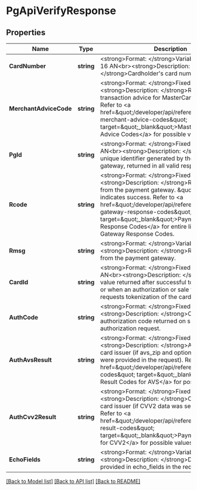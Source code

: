 # PgApiVerifyResponse

## Properties
Name | Type | Description | Notes
------------ | ------------- | ------------- | -------------
**CardNumber** | **string** | &lt;strong&gt;Format: &lt;/strong&gt;Variable length, up to 16 AN&lt;br&gt;&lt;strong&gt;Description: &lt;/strong&gt;Cardholder&#x27;s card number (truncated). | [optional] [default to null]
**MerchantAdviceCode** | **string** | &lt;strong&gt;Format: &lt;/strong&gt;Fixed length 4 AN&lt;br&gt;&lt;strong&gt;Description: &lt;/strong&gt;Recurring transaction advice for MasterCard authorizations.  Refer to &lt;a href&#x3D;\&quot;/developer/api/reference#mastercard-merchant-advice-codes\&quot; target&#x3D;\&quot;_blank\&quot;&gt;MasterCard Merchant Advice Codes&lt;/a&gt; for possible values. | [optional] [default to null]
**PgId** | **string** | &lt;strong&gt;Format: &lt;/strong&gt;Fixed length, 32 AN&lt;br&gt;&lt;strong&gt;Description: &lt;/strong&gt;32-byte unique identifier generated by the payment gateway, returned in all valid responses. | [optional] [default to null]
**Rcode** | **string** | &lt;strong&gt;Format: &lt;/strong&gt;Fixed length, 3 AN&lt;br&gt;&lt;strong&gt;Description: &lt;/strong&gt;Response code from the payment gateway. \&quot;000\&quot; indicates success. Refer to &lt;a href&#x3D;\&quot;/developer/api/reference#payment-gateway-response-codes\&quot; target&#x3D;\&quot;_blank\&quot;&gt;Payment Gateway Response Codes&lt;/a&gt; for entire list of Payment Gateway Response Codes. | [optional] [default to null]
**Rmsg** | **string** | &lt;strong&gt;Format: &lt;/strong&gt;Variable length&lt;br&gt;&lt;strong&gt;Description: &lt;/strong&gt;Response text from the payment gateway. | [optional] [default to null]
**CardId** | **string** | &lt;strong&gt;Format: &lt;/strong&gt;Fixed length, 32 AN&lt;br&gt;&lt;strong&gt;Description: &lt;/strong&gt;32-byte value returned after successful tokenize request or when an authorization or sale transaction requests tokenization of the cardholder data. | [optional] [default to null]
**AuthCode** | **string** | &lt;strong&gt;Format: &lt;/strong&gt;Fixed length, 6 AN&lt;br&gt;&lt;strong&gt;Description: &lt;/strong&gt;Card issuer authorization code returned on successful authorization request. | [optional] [default to null]
**AuthAvsResult** | **string** | &lt;strong&gt;Format: &lt;/strong&gt;Fixed length, 1 AN&lt;br&gt;&lt;strong&gt;Description: &lt;/strong&gt;AVS result from card issuer (if avs_zip and optionally avs_address were provided in the request). Refer to &lt;a href&#x3D;\&quot;/developer/api/reference#avs-result-codes\&quot; target&#x3D;\&quot;_blank\&quot;&gt;Payment Result Codes for AVS&lt;/a&gt; for possible values. | [optional] [default to null]
**AuthCvv2Result** | **string** | &lt;strong&gt;Format: &lt;/strong&gt;Fixed length, 1 AN&lt;br&gt;&lt;strong&gt;Description: &lt;/strong&gt;CVV2 result from card issuer (if CVV2 data was sent in the request). Refer to &lt;a href&#x3D;\&quot;/developer/api/reference#cvv2-result-codes\&quot; target&#x3D;\&quot;_blank\&quot;&gt;Payment Result Codes for CVV2&lt;/a&gt; for possible values. | [optional] [default to null]
**EchoFields** | **string** | &lt;strong&gt;Format: &lt;/strong&gt;Variable length&lt;br&gt;&lt;strong&gt;Description: &lt;/strong&gt;Data that was provided in echo_fields in the request. | [optional] [default to null]

[[Back to Model list]](../README.md#documentation-for-models) [[Back to API list]](../README.md#documentation-for-api-endpoints) [[Back to README]](../README.md)

